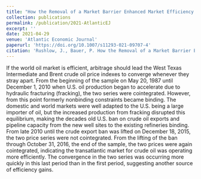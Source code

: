 ```yaml
---
title: "How the Removal of a Market Barrier Enhanced Market Efficiency: The Case of WTI and Brent Crude Oil Prices"
collection: publications
permalink: /publication/2021-AtlanticEJ
excerpt: ''
date: 2021-04-29
venue: 'Atlantic Economic Journal'
paperurl: 'https://doi.org/10.1007/s11293-021-09707-4'
citation: 'Rushlow, J., Bauer, P. How the Removal of a Market Barrier Enhanced Market Efficiency: The Case of WTI and Brent Crude Oil Prices. <i> Atl Econ J </i> 49, 87–96 (2021).'
---
```


If the world oil market is efficient, arbitrage should lead the West Texas Intermediate and Brent crude oil price indexes to converge whenever they stray apart. From the beginning of the sample on May 20, 1987 until December 1, 2010 when U.S. oil production began to accelerate due to hydraulic fracturing (fracking), the two series were cointegrated. However, from this point formerly nonbinding constraints became binding. The domestic and world markets were well adapted to the U.S. being a large importer of oil, but the increased production from fracking disrupted this equilibrium, making the decades old U.S. ban on crude oil exports and pipeline capacity from the new well sites to the existing refineries binding. From late 2010 until the crude export ban was lifted on December 18, 2015, the two price series were not cointegrated. From the lifting of the ban through October 31, 2016, the end of the sample, the two prices were again cointegrated, indicating the transatlantic market for crude oil was operating more efficiently. The convergence in the two series was occurring more quickly in this last period than in the first period, suggesting another source of efficiency gains.
